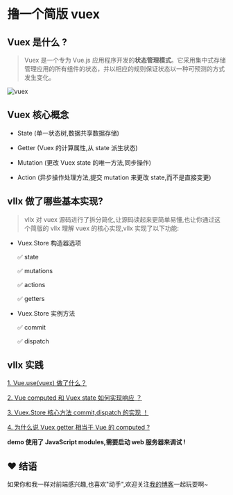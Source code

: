 # 撸一个简版 vuex

## Vuex 是什么 ?

> Vuex 是一个专为 Vue.js 应用程序开发的**状态管理模式**。它采用集中式存储管理应用的所有组件的状态，并以相应的规则保证状态以一种可预测的方式发生变化。

![vuex](https://raw.githubusercontent.com/webfansplz/article/master/vllx/vuex.png)

## Vuex 核心概念

- State (单一状态树,数据共享数据存储)

- Getter (Vuex 的计算属性,从 state 派生状态)

- Mutation (更改 Vuex state 的唯一方法,同步操作)

- Action (异步操作处理方法,提交 mutation 来更改 state,而不是直接变更)

## vllx 做了哪些基本实现?

> vllx 对 vuex 源码进行了拆分简化,让源码读起来更简单易懂,也让你通过这个简版的 vllx 理解 vuex 的核心实现,vllx 实现了以下功能:

- Vuex.Store 构造器选项

  ✅ state

  ✅ mutations

  ✅ actions

  ✅ getters

- Vuex.Store 实例方法

  ✅ commit

  ✅ dispatch

<!-- vllx 实现分为 4 小节,循序渐进,简单易懂.(代码附注释) 也让你通过这个简版的 vllx 理解 vuex 的核心实现！ -->

## vllx 实践

[ 1. Vue.use(vuex) 做了什么？](https://github.com/webfansplz/article/tree/master/vllx/lesson1)

[ 2. Vue computed 和 Vuex state 如何实现响应 ？](https://github.com/webfansplz/article/tree/master/vllx/lesson2)

[ 3. Vuex.Store 核心方法 commit,dispatch 的实现 ！](https://github.com/webfansplz/article/tree/master/vllx/lesson3)

[ 4. 为什么说 Vuex getter 相当于 Vue 的 computed ?](https://github.com/webfansplz/article/tree/master/vllx/lesson4)

**demo 使用了 JavaScript modules,需要启动 web 服务器来调试 !**

## ❤️ 结语

如果你和我一样对前端感兴趣,也喜欢"动手",欢迎关注[我的博客](https://github.com/webfansplz/article)一起玩耍啊~
